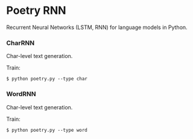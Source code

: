 # Poetry RNN

Recurrent Neural Networks (LSTM, RNN) for language models in Python.

### CharRNN

Char-level text generation.

Train:

``$ python poetry.py --type char`` 

### WordRNN

Char-level text generation.

Train:

``$ python poetry.py --type word`` 
